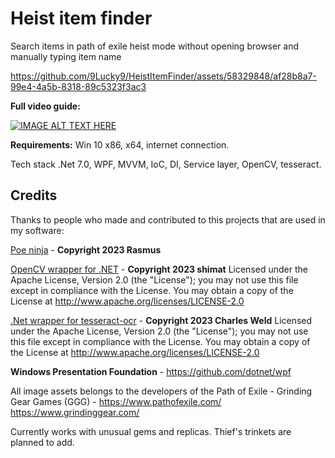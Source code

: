 # Heist item finder
Search items in path of exile heist mode without opening browser and manually typing item name

https://github.com/9Lucky9/HeistItemFinder/assets/58329848/af28b8a7-99e4-4a5b-8318-89c5323f3ac3

**Full video guide:**

[![IMAGE ALT TEXT HERE](https://img.youtube.com/vi/Vco8npopcOk/0.jpg)](https://www.youtube.com/watch?v=Vco8npopcOk)


**Requirements:**
Win 10 x86, x64, internet connection.

Tech stack
.Net 7.0, WPF, MVVM, IoC, DI, Service layer, OpenCV, tesseract.

## Credits

Thanks to people who made and contributed to this projects that are used in my software:

[Poe ninja](https://poe.ninja/) - **Copyright 2023 Rasmus**

[OpenCV wrapper for .NET](https://github.com/shimat/opencvsharp) - 
**Copyright 2023 shimat**
Licensed under the Apache License, Version 2.0 (the "License");
you may not use this file except in compliance with the License.
You may obtain a copy of the License at
http://www.apache.org/licenses/LICENSE-2.0


[.Net wrapper for tesseract-ocr](https://github.com/charlesw/tesseract) -
**Copyright 2023 Charles Weld**
Licensed under the Apache License, Version 2.0 (the "License");
you may not use this file except in compliance with the License.
You may obtain a copy of the License at
http://www.apache.org/licenses/LICENSE-2.0


**Windows Presentation Foundation** - https://github.com/dotnet/wpf

All image assets belongs to the developers of the Path of Exile - Grinding Gear Games (GGG) - https://www.pathofexile.com/ https://www.grindinggear.com/

Currently works with unusual gems and replicas. Thief's trinkets are planned to add.
